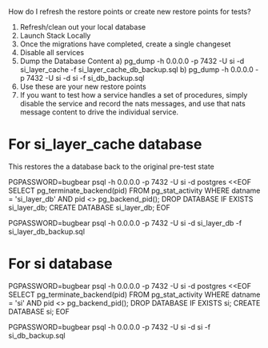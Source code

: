 How do I refresh the restore points or create new restore points for tests? 
1. Refresh/clean out your local database
2. Launch Stack Locally
3. Once the migrations have completed, create a single changeset
4. Disable all services
5. Dump the Database Content 
a) pg_dump -h 0.0.0.0 -p 7432 -U si -d si_layer_cache -f si_layer_cache_db_backup.sql
b) pg_dump -h 0.0.0.0 -p 7432 -U si -d si -f si_db_backup.sql
6. Use these are your new restore points
7. If you want to test how a service handles a set of procedures, simply disable the service and record the nats messages, and use that nats message content to drive the individual service.

# For si_layer_cache database

This restores the a database back to the original pre-test state

PGPASSWORD=bugbear psql -h 0.0.0.0 -p 7432 -U si -d postgres <<EOF
SELECT pg_terminate_backend(pid) FROM pg_stat_activity WHERE datname = 'si_layer_db' AND pid <> pg_backend_pid();
DROP DATABASE IF EXISTS si_layer_db;
CREATE DATABASE si_layer_db;
EOF

PGPASSWORD=bugbear psql -h 0.0.0.0 -p 7432 -U si -d si_layer_db -f si_layer_db_backup.sql

# For si database

PGPASSWORD=bugbear psql -h 0.0.0.0 -p 7432 -U si -d postgres <<EOF
SELECT pg_terminate_backend(pid) FROM pg_stat_activity WHERE datname = 'si' AND pid <> pg_backend_pid();
DROP DATABASE IF EXISTS si;
CREATE DATABASE si;
EOF

PGPASSWORD=bugbear psql -h 0.0.0.0 -p 7432 -U si -d si -f si_db_backup.sql